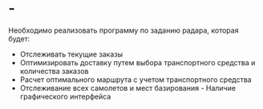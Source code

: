 # -
Необходимо реализовать программу по заданию радара, которая будет: 
- Отслеживать текущие заказы 
- Оптимизировать доставку путем выбора транспортного средства и количества заказов 
- Расчет оптимального маршрута с учетом транспортного средства 
- Отслеживание всех самолетов и мест базирования - Наличие графического интерфейса

